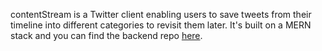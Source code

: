 contentStream is a Twitter client enabling users to save tweets from their timeline into different categories to revisit them later. It's built on a MERN stack and you can find the backend repo [here](https://github.com/idmyn/contentStream-node).
